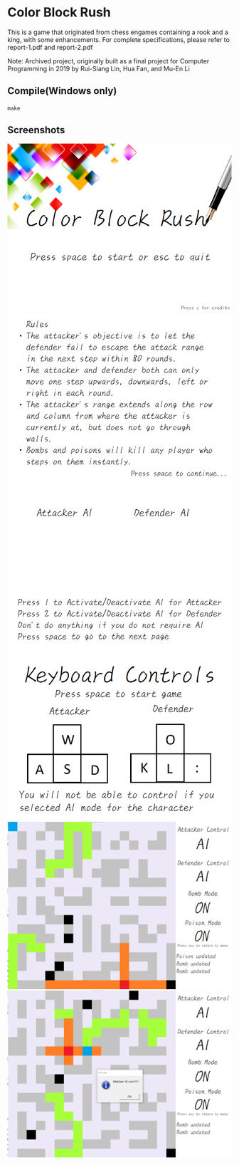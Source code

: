 # Color Block Rush
This is a game that originated from chess engames containing a rook and a king, with some enhancements. For complete specifications, please refer to report-1.pdf and report-2.pdf

Note: Archived project, originally built as a final project for Computer Programming in 2019 by Rui-Siang Lin, Hua Fan, and Mu-En Li

## Compile(Windows only)
```
make
```
## Screenshots
![](images/0.png)
![](images/1.png)
![](images/2.png)
![](images/3.png)
![](images/4.png)
![](images/5.png)
